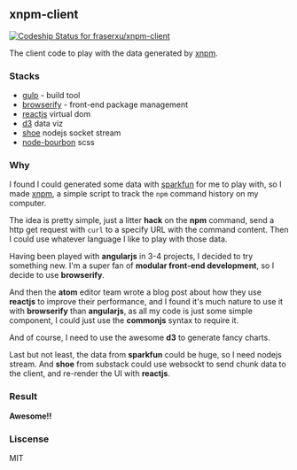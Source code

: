 xnpm-client
-----------

[ ![Codeship Status for fraserxu/xnpm-client](https://www.codeship.io/projects/81275120-0b2b-0132-8282-2227938cc99b/status)](https://www.codeship.io/projects/31923)

The client code to play with the data generated by [xnpm](https://github.com/fraserxu/xnpm).

### Stacks

* [gulp](https://github.com/gulpjs/gulp) - build tool
* [browserify](https://github.com/substack/node-browserify) - front-end package management
* [reactjs](https://github.com/facebook/react) virtual dom
* [d3](https://github.com/mbostock/d3) data viz
* [shoe](https://github.com/substack/shoe) nodejs socket stream
* [node-bourbon](https://github.com/lacroixdesign/node-bourbon) scss

### Why

I found I could generated some data with [sparkfun](https://data.sparkfun.com) for me to play with, so I made [xnpm](https://github.com/fraserxu/xnpm), a simple script to track the `npm` command history on my computer.

The idea is pretty simple, just a litter **hack** on the **npm** command, send a http get request with `curl` to a specify URL with the command content. Then I could use whatever language I like to play with those data.

Having been played with **angularjs** in 3-4 projects, I decided to try something new. I'm a super fan of **modular front-end development**, so I decide to use **browserify**.

And then the **atom** editor team wrote a blog post about how they use **reactjs** to improve their performance, and I found it's much nature to use it with **browserify** than **angularjs**, as all my code is just some simple component, I could just use the **commonjs** syntax to require it.

And of course, I need to use the awesome **d3** to generate fancy charts.

Last but not least, the data from **sparkfun** could be huge, so I need nodejs stream. And **shoe** from substack could use websockt to send chunk data to the client, and re-render the UI with **reactjs**.

### Result

**Awesome!!**

### Liscense
MIT
